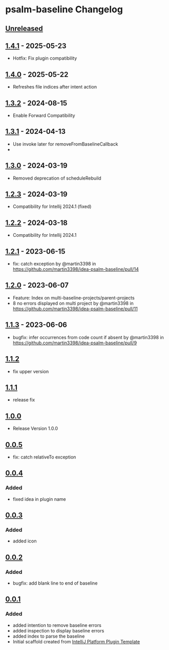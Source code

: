 <!-- Keep a Changelog guide -> https://keepachangelog.com -->

# psalm-baseline Changelog

## [Unreleased]

## [1.4.1] - 2025-05-23

- Hotfix: Fix plugin compatibility

## [1.4.0] - 2025-05-22

- Refreshes file indices after intent action

## [1.3.2] - 2024-08-15

- Enable Forward Compatibility

## [1.3.1] - 2024-04-13

- Use invoke later for removeFromBaselineCallback
-

## [1.3.0] - 2024-03-19

- Removed deprecation of scheduleRebuild

## [1.2.3] - 2024-03-19

- Compatibility for Intellij 2024.1 (fixed)

## [1.2.2] - 2024-03-18

- Compatibility for Intellij 2024.1

## [1.2.1] - 2023-06-15

- fix: catch exception by @martin3398 in https://github.com/martin3398/idea-psalm-baseline/pull/14

## [1.2.0] - 2023-06-07

- Feature: Index on multi-baseline-projects/parent-projects
- 8 no errors displayed on multi project by @martin3398 in https://github.com/martin3398/idea-psalm-baseline/pull/11

## [1.1.3] - 2023-06-06

- bugfix: infer occurrences from code count if absent by @martin3398 in https://github.com/martin3398/idea-psalm-baseline/pull/9

## [1.1.2]

- fix upper version

## [1.1.1]

- release fix

## [1.0.0]

- Release Version 1.0.0

## [0.0.5]

- fix: catch relativeTo exception

## [0.0.4]

### Added

- fixed idea in plugin name

## [0.0.3]

### Added

- added icon

## [0.0.2]

### Added

- bugfix: add blank line to end of baseline

## [0.0.1]

### Added

- added intention to remove baseline errors
- added inspection to display baseline errors
- added index to parse the baseline
- Initial scaffold created from [IntelliJ Platform Plugin Template](https://github.com/JetBrains/intellij-platform-plugin-template)

[Unreleased]: https://github.com/martin3398/idea-psalm-baseline/compare/v1.4.1...HEAD
[1.4.1]: https://github.com/martin3398/idea-psalm-baseline/compare/v1.4.0...v1.4.1
[1.4.0]: https://github.com/martin3398/idea-psalm-baseline/compare/v1.3.2...v1.4.0
[1.3.2]: https://github.com/martin3398/idea-psalm-baseline/compare/v1.3.1...v1.3.2
[1.3.1]: https://github.com/martin3398/idea-psalm-baseline/compare/v1.3.0...v1.3.1
[1.3.0]: https://github.com/martin3398/idea-psalm-baseline/compare/v1.2.3...v1.3.0
[1.2.3]: https://github.com/martin3398/idea-psalm-baseline/compare/v1.2.2...v1.2.3
[1.2.2]: https://github.com/martin3398/idea-psalm-baseline/compare/v1.2.1...v1.2.2
[1.2.1]: https://github.com/martin3398/idea-psalm-baseline/compare/v1.2.0...v1.2.1
[1.2.0]: https://github.com/martin3398/idea-psalm-baseline/compare/v1.1.3...v1.2.0
[1.1.3]: https://github.com/martin3398/idea-psalm-baseline/compare/v1.1.2...v1.1.3
[1.1.2]: https://github.com/martin3398/idea-psalm-baseline/compare/v1.1.1...v1.1.2
[1.1.1]: https://github.com/martin3398/idea-psalm-baseline/compare/v1.0.0...v1.1.1
[1.0.0]: https://github.com/martin3398/idea-psalm-baseline/compare/v0.0.5...v1.0.0
[0.0.5]: https://github.com/martin3398/idea-psalm-baseline/compare/v0.0.4...v0.0.5
[0.0.4]: https://github.com/martin3398/idea-psalm-baseline/compare/v0.0.3...v0.0.4
[0.0.3]: https://github.com/martin3398/idea-psalm-baseline/compare/v0.0.2...v0.0.3
[0.0.2]: https://github.com/martin3398/idea-psalm-baseline/compare/v0.0.1...v0.0.2
[0.0.1]: https://github.com/martin3398/idea-psalm-baseline/commits/v0.0.1
